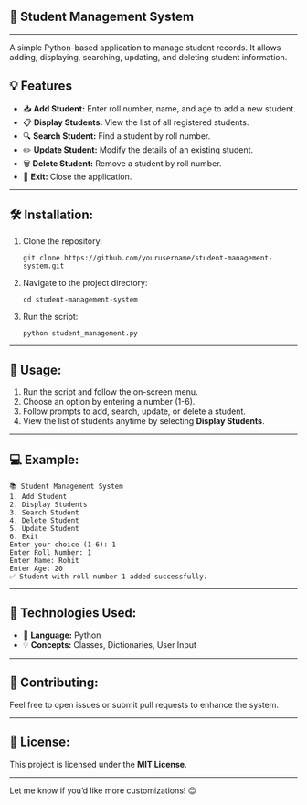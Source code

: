 🌟 **Student Management System**
---------------------------------
---------------------------------

A simple Python-based application to manage student records. It allows adding, displaying, searching, updating, and deleting student information.

💡 **Features**
----------------
* 📥 **Add Student:** Enter roll number, name, and age to add a new student.
* 📋 **Display Students:** View the list of all registered students.
* 🔍 **Search Student:** Find a student by roll number.
* ✏️ **Update Student:** Modify the details of an existing student.
* 🗑️ **Delete Student:** Remove a student by roll number.
* 🚪 **Exit:** Close the application.

---

## 🛠️ **Installation:**

1. Clone the repository:

   ```
   git clone https://github.com/yourusername/student-management-system.git
   ```
2. Navigate to the project directory:

   ```
   cd student-management-system
   ```
3. Run the script:

   ```
   python student_management.py
   ```

---

## 🚀 **Usage:**

1. Run the script and follow the on-screen menu.
2. Choose an option by entering a number (1-6).
3. Follow prompts to add, search, update, or delete a student.
4. View the list of students anytime by selecting **Display Students**.

---

## 💻 **Example:**

```
📚 Student Management System  
1. Add Student  
2. Display Students  
3. Search Student  
4. Delete Student  
5. Update Student  
6. Exit  
Enter your choice (1-6): 1  
Enter Roll Number: 1  
Enter Name: Rohit  
Enter Age: 20  
✅ Student with roll number 1 added successfully.  
```

---

## 🧰 **Technologies Used:**

* 🐍 **Language:** Python
* 💡 **Concepts:** Classes, Dictionaries, User Input

---

## 🤝 **Contributing:**

Feel free to open issues or submit pull requests to enhance the system.

---

## 📜 **License:**

This project is licensed under the **MIT License**.

---

Let me know if you’d like more customizations! 😊
